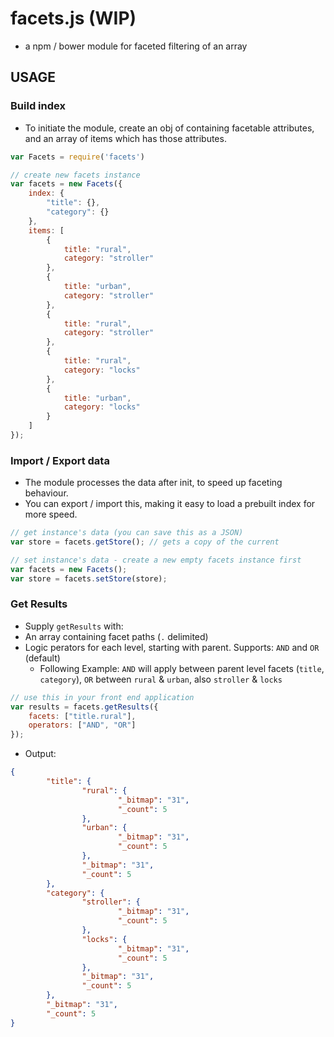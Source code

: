 # facets.js (WIP)
- a npm / bower module for faceted filtering of an array

## USAGE
### Build index
- To initiate the module, create an obj of containing facetable attributes, and an array of items which has those attributes. 
```js
var Facets = require('facets')

// create new facets instance
var facets = new Facets({
    index: {
        "title": {},
        "category": {}
    },
    items: [
        {
            title: "rural",
            category: "stroller"
        },
        {
            title: "urban",
            category: "stroller"
        },
        {
            title: "rural",
            category: "stroller"
        },
        {
            title: "rural",
            category: "locks"
        },
        {
            title: "urban",
            category: "locks"
        }
    ]
});
```

### Import / Export data
- The module processes the data after init, to speed up faceting behaviour. 
- You can export / import this, making it easy to load a prebuilt index for more speed.
```js
// get instance's data (you can save this as a JSON)
var store = facets.getStore(); // gets a copy of the current

// set instance's data - create a new empty facets instance first
var facets = new Facets();
var store = facets.setStore(store);
```

### Get Results
- Supply `getResults` with:
- An array containing facet paths (`.` delimited)
- Logic perators for each level, starting with parent. Supports: `AND` and `OR` (default)
  - Following Example: `AND` will apply between parent level facets (`title`, `category`), `OR` between `rural` & `urban`, also `stroller` & `locks`
```js
// use this in your front end application
var results = facets.getResults({
    facets: ["title.rural"],
    operators: ["AND", "OR"]
});
```
- Output:
```json
{
        "title": {
                "rural": {
                        "_bitmap": "31",
                        "_count": 5
                },
                "urban": {
                        "_bitmap": "31",
                        "_count": 5
                },
                "_bitmap": "31",
                "_count": 5
        },
        "category": {
                "stroller": {
                        "_bitmap": "31",
                        "_count": 5
                },
                "locks": {
                        "_bitmap": "31",
                        "_count": 5
                },
                "_bitmap": "31",
                "_count": 5
        },
        "_bitmap": "31",
        "_count": 5
}
```


